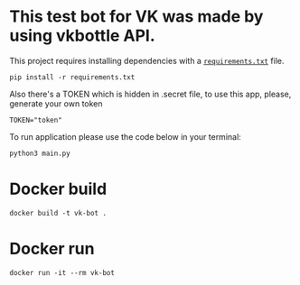 # This test bot for VK was made by using vkbottle API.

This project requires installing dependencies with a [`requirements.txt`](requirements.txt) file.

```
pip install -r requirements.txt
```

Also there's a TOKEN which is hidden in .secret file, to use this app, please, generate your own token

```
TOKEN="token"
```

To run application please use the code below in your terminal:

```
python3 main.py
```
# Docker build
```
docker build -t vk-bot .
```

# Docker run
```
docker run -it --rm vk-bot
```
